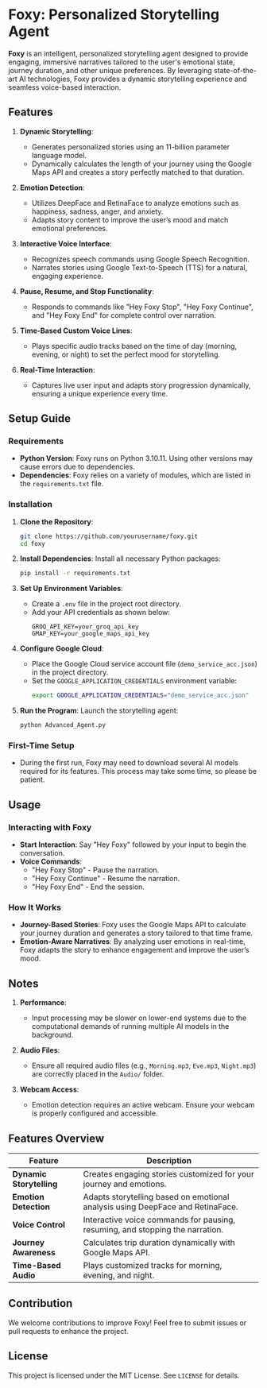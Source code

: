 
# Foxy: Personalized Storytelling Agent

**Foxy** is an intelligent, personalized storytelling agent designed to provide engaging, immersive narratives tailored to the user's emotional state, journey duration, and other unique preferences. By leveraging state-of-the-art AI technologies, Foxy provides a dynamic storytelling experience and seamless voice-based interaction.

## Features

1. **Dynamic Storytelling**:
   - Generates personalized stories using an 11-billion parameter language model.
   - Dynamically calculates the length of your journey using the Google Maps API and creates a story perfectly matched to that duration.

2. **Emotion Detection**:
   - Utilizes DeepFace and RetinaFace to analyze emotions such as happiness, sadness, anger, and anxiety.
   - Adapts story content to improve the user’s mood and match emotional preferences.

3. **Interactive Voice Interface**:
   - Recognizes speech commands using Google Speech Recognition.
   - Narrates stories using Google Text-to-Speech (TTS) for a natural, engaging experience.

4. **Pause, Resume, and Stop Functionality**:
   - Responds to commands like "Hey Foxy Stop", "Hey Foxy Continue", and "Hey Foxy End" for complete control over narration.

5. **Time-Based Custom Voice Lines**:
   - Plays specific audio tracks based on the time of day (morning, evening, or night) to set the perfect mood for storytelling.

6. **Real-Time Interaction**:
   - Captures live user input and adapts story progression dynamically, ensuring a unique experience every time.

## Setup Guide

### Requirements
- **Python Version**: Foxy runs on Python 3.10.11. Using other versions may cause errors due to dependencies.
- **Dependencies**: Foxy relies on a variety of modules, which are listed in the `requirements.txt` file.

### Installation

1. **Clone the Repository**:
   ```bash
   git clone https://github.com/yourusername/foxy.git
   cd foxy
   ```

2. **Install Dependencies**:
   Install all necessary Python packages:
   ```bash
   pip install -r requirements.txt
   ```

3. **Set Up Environment Variables**:
   - Create a `.env` file in the project root directory.
   - Add your API credentials as shown below:
     ```env
     GROQ_API_KEY=your_groq_api_key
     GMAP_KEY=your_google_maps_api_key
     ```

4. **Configure Google Cloud**:
   - Place the Google Cloud service account file (`demo_service_acc.json`) in the project directory.
   - Set the `GOOGLE_APPLICATION_CREDENTIALS` environment variable:
     ```bash
     export GOOGLE_APPLICATION_CREDENTIALS="demo_service_acc.json"
     ```

5. **Run the Program**:
   Launch the storytelling agent:
   ```bash
   python Advanced_Agent.py
   ```

### First-Time Setup
- During the first run, Foxy may need to download several AI models required for its features. This process may take some time, so please be patient.

## Usage

### Interacting with Foxy
- **Start Interaction**:
  Say "Hey Foxy" followed by your input to begin the conversation.
- **Voice Commands**:
  - "Hey Foxy Stop" - Pause the narration.
  - "Hey Foxy Continue" - Resume the narration.
  - "Hey Foxy End" - End the session.

### How It Works
- **Journey-Based Stories**:
  Foxy uses the Google Maps API to calculate your journey duration and generates a story tailored to that time frame.
- **Emotion-Aware Narratives**:
  By analyzing user emotions in real-time, Foxy adapts the story to enhance engagement and improve the user’s mood.

## Notes

1. **Performance**:
   - Input processing may be slower on lower-end systems due to the computational demands of running multiple AI models in the background.

2. **Audio Files**:
   - Ensure all required audio files (e.g., `Morning.mp3`, `Eve.mp3`, `Night.mp3`) are correctly placed in the `Audio/` folder.

3. **Webcam Access**:
   - Emotion detection requires an active webcam. Ensure your webcam is properly configured and accessible.

## Features Overview

| Feature                 | Description                                                                 |
|-------------------------|-----------------------------------------------------------------------------|
| **Dynamic Storytelling** | Creates engaging stories customized for your journey and emotions.         |
| **Emotion Detection**    | Adapts storytelling based on emotional analysis using DeepFace and RetinaFace. |
| **Voice Control**        | Interactive voice commands for pausing, resuming, and stopping the narration. |
| **Journey Awareness**    | Calculates trip duration dynamically with Google Maps API.                 |
| **Time-Based Audio**     | Plays customized tracks for morning, evening, and night.                   |

## Contribution

We welcome contributions to improve Foxy! Feel free to submit issues or pull requests to enhance the project.

## License

This project is licensed under the MIT License. See `LICENSE` for details.
